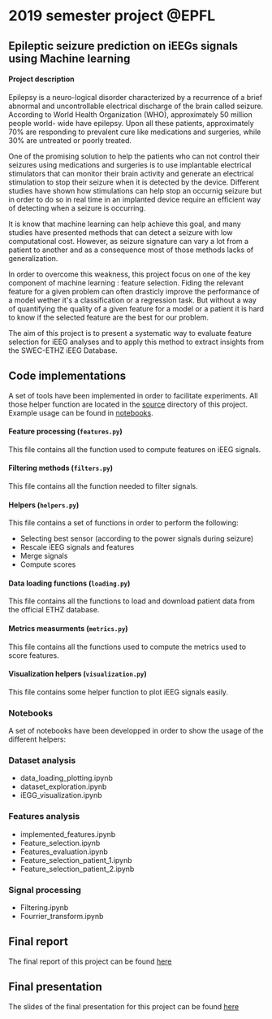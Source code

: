 # 2019 semester project @EPFL

## Epileptic seizure prediction on iEEGs signals using Machine learning

#### Project description
Epilepsy is a neuro-logical disorder characterized by a recurrence of a brief abnormal and uncontrollable electrical discharge of the brain called seizure. According to World Health Organization (WHO), approximately 50 million people world- wide have epilepsy. Upon all these patients, approximately 70% are responding to prevalent cure like medications and surgeries, while 30%  are untreated or poorly treated. 

One of the promising solution to help the patients who can not control their seizures using medications and surgeries is to use implantable electrical stimulators that can monitor their brain activity and generate an electrical stimulation to stop their seizure when it is detected by the device. Different studies have shown how stimulations can help stop an occurnig seizure but in order to do so in real time in an implanted device require an efficient way of detecting when a seizure is occurring.

It is know that machine learning can help achieve this goal, and many studies have presented methods that can detect a seizure with low computational cost. However, as seizure signature can vary a lot from a patient to another and as a consequence most of those methods lacks of generalization.

In order to overcome this weakness, this project focus on one of the key component of machine learning : feature selection. Fiding the relevant feature for a given problem can often drasticly improve the performance of a model wether it's a classification or a regression task. But without a way of quantifying the quality of a given feature for a model or a patient it is hard to know if the selected feature are the best for our problem. 

The aim of this project is to present a systematic way to evaluate feature selection for iEEG analyses and to apply this method to extract insights from the SWEC-ETHZ iEEG Database.

## Code implementations

A set of tools have been implemented in order to facilitate experiments. All those helper function are located in the [source](src/) directory of this project. Example usage can be found in [notebooks](notebooks/).

#### Feature processing (`features.py`)
This file contains all the function used to compute features on iEEG signals.

#### Filtering methods (`filters.py`)     
This file contains all the function needed to filter signals.

#### Helpers (`helpers.py`)
This file contains a set of functions in order to perform the following:

- Selecting best sensor (according to the power signals during seizure)
- Rescale iEEG signals and features
- Merge signals
- Compute scores

#### Data loading functions (`loading.py`)      
This file contains all the functions to load and download patient data from the official ETHZ database.

#### Metrics measurments (`metrics.py`)    
This file contains all the functions used to compute the metrics used to score features.

#### Visualization helpers (`visualization.py`)
This file contains some helper function to plot iEEG signals easily.

### Notebooks

A set of notebooks have been developped in order to show the usage of the different helpers:

### Dataset analysis
- data_loading_plotting.ipynb 
- dataset_exploration.ipynb
- iEGG_visualization.ipynb

### Features analysis
- implemented_features.ipynb
- Feature_selection.ipynb
- Features_evaluation.ipynb
- Feature_selection_patient_1.ipynb
- Feature_selection_patient_2.ipynb

### Signal processing
- Filtering.ipynb
- Fourrier_transform.ipynb

## Final report

The final report of this project can be found [here](doc/final_report.pdf)

## Final presentation

The slides of the final presentation for this project can be found [here](slides/final_presentation.pdf)

